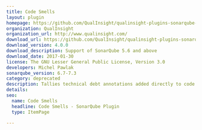 ```yaml
---
title: Code Smells
layout: plugin
homepage: https://github.com/QualInsight/qualinsight-plugins-sonarqube-smell
organization: QualInsight
organization_url: http://www.qualinsight.com/
download_url: https://github.com/QualInsight/qualinsight-plugins-sonarqube-smell/releases/download/qualinsight-plugins-sonarqube-smell-4.0.0/qualinsight-sonarqube-smell-plugin-4.0.0.jar
download_version: 4.0.0
download_description: Support of SonarQube 5.6 and above
download_date: 2017-01-30
license: The GNU Lesser General Public License, Version 3.0
developers: Michel Pawlak
sonarqube_version: 6.7-7.3
category: deprecated
description: Tallies technical debt annotations added directly to code
details: 
seo: 
  name: Code Smells
  headline: Code Smells - SonarQube Plugin
  type: ItemPage

---
```

